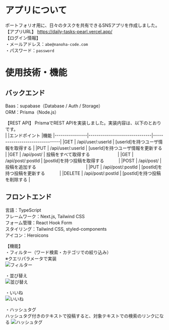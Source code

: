 # アプリについて
ポートフォリオ用に、日々のタスクを共有できるSNSアプリを作成しました。  
【アプリURL】 https://daily-tasks-pearl.vercel.app/  
【ログイン情報】  
・メールアドレス：`abe@nanoha-code.com`  
・パスワード：`password`  

# 使用技術・機能
## バックエンド
Baas：supabase（Database / Auth / Storage）  
ORM：Prisma（Node.js）  

【REST API】
PrismaでREST APIを実装しました。実装内容は、以下のとおりです。  
|                |エンドポイント                   |機能
|----------------|-------------------------------|--------------------------------|
|GET             | /api/user/:userId             | [userId]を持つユーザ情報を取得する |
|PUT             | /api/user/:userId             | [userId]を持つユーザ情報を更新する |
|GET             | /api/post/                    | 投稿をすべて取得する　　　　　　    |
|GET             | /api/post/:postId             | [postId]を持つ投稿を取得する　　　 |
|POST            | /api/post/                    | 投稿を追加する　　　　　　　　　　　 |
|PUT             | /api/post/:postId             | [postId]を持つ投稿を更新する　　　 |
|DELETE          | /api/post/:postId             | [postId]を持つ投稿を削除する      |

## フロントエンド
言語：TypeScript  
フレームワーク：Next.js, Tailwind CSS  
フォーム管理：React Hook Form  
スタイリング：Tailwind CSS, styled-components  
アイコン：Heroicons  

【機能】  
・フィルター（ワード検索・カテゴリでの絞り込み）  
※クエリパラメータで実装  
![フィルター](https://github.com/user-attachments/assets/999071f0-449b-4cff-aed9-43503deb708e)

・並び替え  
![並び替え](https://github.com/user-attachments/assets/5bcc5536-2233-40e1-8a51-fbb42bbdd242)


・いいね  
![いいね](https://github.com/user-attachments/assets/2a940019-cbd2-4b49-b022-be984db69f4c)

・ハッシュタグ  
ハッシュタグ付きのテキストで投稿すると、対象テキストでの検索のリンクになる
![ハッシュタグ](https://github.com/user-attachments/assets/6aba77bc-1ad1-409c-9cbd-b6ecea61ed0a)


